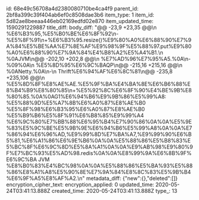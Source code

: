 id: 68e49c56708a4d2380080710be4ca4f9
parent_id: 2bf8a399c39f404ab6ef0c8508dae3b6
item_type: 1
item_id: 5d82ae8beeaa446eb02169edfd02e870
item_updated_time: 1590291229887
title_diff: 
body_diff: "@@ -23,9 +23,35 @@\n %E6%B3%95,%E5%B0%BE%E6%8F%92\n-%E5%8F%91\n+%E6%B3%95.resize()%E9%80%A0%E6%88%90%E7%9A%84%E5%BE%AA%E7%8E%AF%E9%98%9F%E5%88%97.put%E9%80%A0%E6%88%90%E7%9A%84%E4%B8%A2%E5%A4%B1.\n %0AJVM\n@@ -202,10 +202,8 @@\n %E7%AD%96%E7%95%A5.%0A\n-%09%0A\n %E5%8D%95%E6%9C%BAQP\n@@ -215,16 +215,16 @@\n %0ANetty.%0A\n-\n Thrift%E6%94%AF%E6%8C%81\n@@ -235,8 +235,106 @@\n %E5%8D%8F%E8%AE%AE.%E5%9F%BA%E4%BA%8E%E6%B6%88%E8%B4%B9%E8%80%85\n+%E5%92%8C%E6%8F%90%E4%BE%9B%E8%80%85.%0A%0AG1%E6%94%B6%E9%9B%86%E5%99%A8: %E5%88%9D%E5%A7%8B%E6%A0%87%E8%AE%B0 %E5%8F%98%E6%B3%95%E6%A0%87%E8%AE%B0 %E5%B9%B6%E5%8F%91%E6%B8%85%E9%99%A4  %E6%9C%80%E7%BB%88%E6%95%B4%E7%90%86%0A%0A%E5%9E%83%E5%9C%BE%E5%9B%9E%E6%94%B6%E5%99%A8%0A%0A%E7%86%94%E6%96%AD,%E9%99%8D%E7%BA%A7,%E9%99%90%E6%B5%81,%E6%A1%86%E6%9E%B6%0A%0A%E5%88%86%E5%B8%83%E5%BC%8F%E6%9C%8D%E5%8A%A1%0A%0A%E9%AB%98%E9%80%9F%E7%BC%93%E5%AD%98.redis%0A%0A%E8%99%9A%E6%8B%9F%E6%9C%BA JVM %E8%B0%83%E4%BC%98%0A%0A%E5%88%86%E5%BA%93%E5%88%86%E8%A1%A8%E5%90%8E%E7%9A%84%E8%8C%83%E5%9B%B4%E6%9F%A5%E8%AF%A2.\n"
metadata_diff: {"new":{},"deleted":[]}
encryption_cipher_text: 
encryption_applied: 0
updated_time: 2020-05-24T03:41:13.888Z
created_time: 2020-05-24T03:41:13.888Z
type_: 13